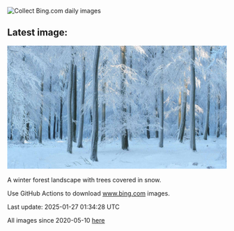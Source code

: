 ![Collect Bing.com daily images](https://github.com/counter2015/bing-daily-images/workflows/Collect%20Bing.com%20daily%20images/badge.svg)
## Latest image:
![](images/FrostedBeech.jpg)

A winter forest landscape with trees covered in snow.

Use GitHub Actions to download www.bing.com images.

Last update: 2025-01-27 01:34:28 UTC

All images since 2020-05-10 [here](https://github.com/counter2015/bing-daily-images/tree/master/images)
